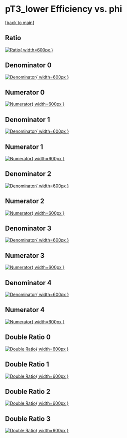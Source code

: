 # pT3_lower Efficiency vs. phi

[[back to main](./)]



## Ratio

[![Ratio](../mtv/var/pT3_lower_base_13_-1_eff_phi.png){ width=600px }](../mtv/var/pT3_lower_base_13_-1_eff_phi.pdf)

## Denominator 0

[![Denominator](../mtv/den/pT3_lower_base_13_-1_eff_phi_den0.png){ width=600px }](../mtv/den/pT3_lower_base_13_-1_eff_phi_den0.pdf)

## Numerator 0

[![Numerator](../mtv/num/pT3_lower_base_13_-1_eff_phi_num0.png){ width=600px }](../mtv/num/pT3_lower_base_13_-1_eff_phi_num0.pdf)

## Denominator 1

[![Denominator](../mtv/den/pT3_lower_base_13_-1_eff_phi_den1.png){ width=600px }](../mtv/den/pT3_lower_base_13_-1_eff_phi_den1.pdf)

## Numerator 1

[![Numerator](../mtv/num/pT3_lower_base_13_-1_eff_phi_num1.png){ width=600px }](../mtv/num/pT3_lower_base_13_-1_eff_phi_num1.pdf)

## Denominator 2

[![Denominator](../mtv/den/pT3_lower_base_13_-1_eff_phi_den2.png){ width=600px }](../mtv/den/pT3_lower_base_13_-1_eff_phi_den2.pdf)

## Numerator 2

[![Numerator](../mtv/num/pT3_lower_base_13_-1_eff_phi_num2.png){ width=600px }](../mtv/num/pT3_lower_base_13_-1_eff_phi_num2.pdf)

## Denominator 3

[![Denominator](../mtv/den/pT3_lower_base_13_-1_eff_phi_den3.png){ width=600px }](../mtv/den/pT3_lower_base_13_-1_eff_phi_den3.pdf)

## Numerator 3

[![Numerator](../mtv/num/pT3_lower_base_13_-1_eff_phi_num3.png){ width=600px }](../mtv/num/pT3_lower_base_13_-1_eff_phi_num3.pdf)

## Denominator 4

[![Denominator](../mtv/den/pT3_lower_base_13_-1_eff_phi_den4.png){ width=600px }](../mtv/den/pT3_lower_base_13_-1_eff_phi_den4.pdf)

## Numerator 4

[![Numerator](../mtv/num/pT3_lower_base_13_-1_eff_phi_num4.png){ width=600px }](../mtv/num/pT3_lower_base_13_-1_eff_phi_num4.pdf)

## Double Ratio 0

[![Double Ratio](../mtv/ratio/pT3_lower_base_13_-1_eff_phi_ratio0.png){ width=600px }](../mtv/ratio/pT3_lower_base_13_-1_eff_phi_ratio0.pdf)

## Double Ratio 1

[![Double Ratio](../mtv/ratio/pT3_lower_base_13_-1_eff_phi_ratio1.png){ width=600px }](../mtv/ratio/pT3_lower_base_13_-1_eff_phi_ratio1.pdf)

## Double Ratio 2

[![Double Ratio](../mtv/ratio/pT3_lower_base_13_-1_eff_phi_ratio2.png){ width=600px }](../mtv/ratio/pT3_lower_base_13_-1_eff_phi_ratio2.pdf)

## Double Ratio 3

[![Double Ratio](../mtv/ratio/pT3_lower_base_13_-1_eff_phi_ratio3.png){ width=600px }](../mtv/ratio/pT3_lower_base_13_-1_eff_phi_ratio3.pdf)

